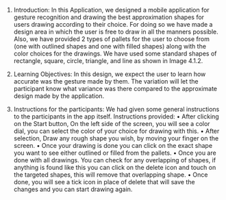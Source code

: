 1.	Introduction:
In this Application, we designed a mobile application for gesture recognition and drawing the best approximation shapes for users drawing according to their choice.
For doing so we have made a design area in which the user is free to draw in all the manners possible. Also, we have provided 2 types of pallets for the user to choose from (one with outlined shapes and one with filled shapes) along with the color choices for the drawings. We have used some standard shapes of rectangle, square, circle, triangle, and line as shown in Image 4.1.2.

2.	Learning Objectives: 
In this design, we expect the user to learn how accurate was the gesture made by them. The variation will let the participant know what variance was there compared to the approximate design made by the application.

3.	Instructions for the participants:
We had given some general instructions to the participants in the app itself.
Instructions provided:
•	After clicking on the Start button, On the left side of the screen, you will see a color dial, you can select the color of your choice for drawing with this.
•	After selection, Draw any rough shape you wish, by moving your finger on the screen.
•	Once your drawing is done you can click on the exact shape you want to see either outlined or filled from the pallets.
•	Once you are done with all drawings. You can check for any overlapping of shapes, if anything is found like this you can click on the delete icon and touch on the targeted shapes, this will remove that overlapping shape.
•	Once done, you will see a tick icon in place of delete that will save the changes and you can start drawing again.
